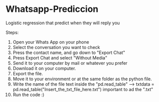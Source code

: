 # Whatsapp-Prediccion
Logistic regression that predict when they will reply you

Steps:
 
1. Open your Whats App on your phone
2. Select the conversation you want to check
3.  Press the contact name, and go down to "Export Chat"
4.  Press Export Chat and select "Without Media"
5.  Send it to your computer by mail or whatever you prefer
6.  Download it on your computer.
7.  Export the file.
8.  Move it to your environment or at the same folder as the python file.
9.  Write the name of the file text inside the "pd.read_table" -->  txtdata = pd.read_table("Insert_the_txt_file_here.txt") important to ad the ".txt"
10.  Run the code :) 
